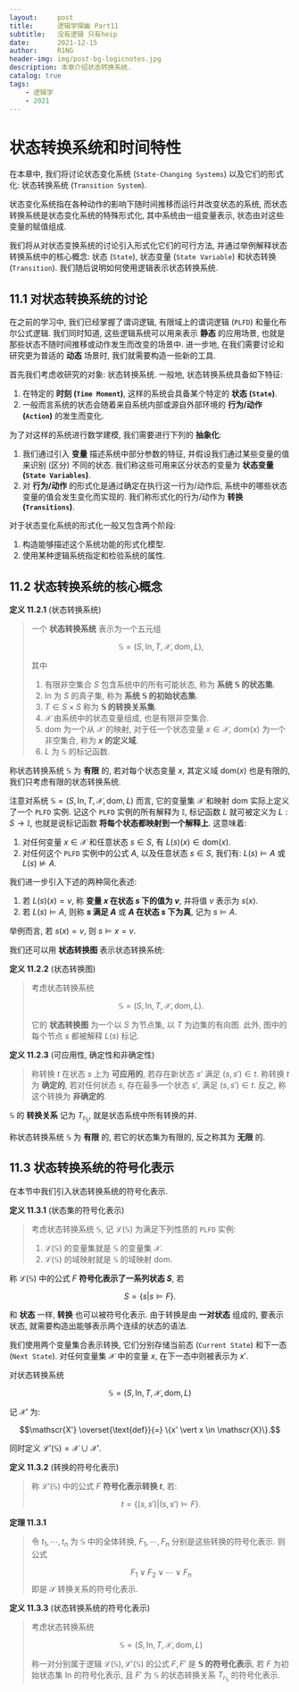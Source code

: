 ```yaml
---
layout:     post
title:      逻辑学探幽 Part11
subtitle:   没有逻辑 只有heip
date:       2021-12-15
author:     R1NG
header-img: img/post-bg-logicnotes.jpg
description: 本章介绍状态转换系统.
catalog: true
tags:
    - 逻辑学
    - 2021
---
```


# 状态转换系统和时间特性

在本章中, 我们将讨论状态变化系统 (`State-Changing Systems`) 以及它们的形式化: 状态转换系统 (`Transition System`). 

状态变化系统指在各种动作的影响下随时间推移而运行并改变状态的系统, 而状态转换系统是状态变化系统的特殊形式化, 其中系统由一组变量表示, 状态由对这些变量的赋值组成. 

我们将从对状态变换系统的讨论引入形式化它们的可行方法, 并通过举例解释状态转换系统中的核心概念: 状态 (`State`), 状态变量 (`State Variable`) 和状态转换 (`Transition`). 我们随后说明如何使用逻辑表示状态转换系统. 

## 11.1 对状态转换系统的讨论

在之前的学习中, 我们已经掌握了谓词逻辑, 有限域上的谓词逻辑 (`PLFD`) 和量化布尔公式逻辑. 我们同时知道, 这些逻辑系统可以用来表示 **静态** 的应用场景, 也就是那些状态不随时间推移或动作发生而改变的场景中. 进一步地, 在我们需要讨论和研究更为普适的 **动态** 场景时, 我们就需要构造一些新的工具. 

首先我们考虑收研究的对象: 状态转换系统. 一般地, 状态转换系统具备如下特征:

1. 在特定的 **时刻 (`Time Moment`)**, 这样的系统会具备某个特定的 **状态 (`State`)**.
2. 一般而言系统的状态会随着来自系统内部或源自外部环境的 **行为/动作 (`Action`)** 的发生而变化.

为了对这样的系统进行数学建模, 我们需要进行下列的 **抽象化**:

1. 我们通过引入 **变量** 描述系统中部分参数的特征, 并假设我们通过某些变量的值来识别 (区分) 不同的状态. 我们称这些可用来区分状态的变量为 **状态变量 (`State Variables`)**.
2. 对 **行为/动作** 的形式化是通过确定在执行这一行为/动作后, 系统中的哪些状态变量的值会发生变化而实现的. 我们称形式化的行为/动作为 **转换 (`Transitions`)**. 

对于状态变化系统的形式化一般又包含两个阶段:
1. 构造能够描述这个系统功能的形式化模型.
2. 使用某种逻辑系统指定和检验系统的属性.

## 11.2 状态转换系统的核心概念

**定义 11.2.1** (状态转换系统)
> 一个 **状态转换系统** 表示为一个五元组
> 
> $$\mathbb{S} = (S, \text{In}, T, \mathscr{X}, \text{dom}, L),$$
> 
> 其中
> 1. 有限非空集合 $S$ 包含系统中的所有可能状态, 称为 **系统 $\mathbb{S}$ 的状态集**.
> 2. $\text{In}$ 为 $S$ 的真子集, 称为 **系统 $\mathbb{S}$ 的初始状态集**. 
> 3. $T \in S \times S$ 称为 **$\mathbb{S}$ 的转换关系集**.
> 4. $\mathscr{X}$ 由系统中的状态变量组成, 也是有限非空集合. 
> 5. $\text{dom}$ 为一个从 $\mathscr{X}$ 的映射, 对于任一个状态变量 $x \in \mathscr{X}$, $\text{dom}(x)$ 为一个非空集合, 称为 **$x$ 的定义域**.
> 6. $L$ 为 $\mathbb{S}$ 的标记函数. 

称状态转换系统 $\mathbb{S}$ 为 **有限** 的, 若对每个状态变量 $x$, 其定义域 $\text{dom}(x)$ 也是有限的, 我们只考虑有限的状态转换系统. 

注意对系统 $\mathbb{S} = (S, \text{In}, T, \mathscr{X}, \text{dom}, L)$ 而言, 它的变量集 $\mathscr{X}$ 和映射 $\text{dom}$ 实际上定义了一个 `PLFD` 实例. 记这个 `PLFD` 实例的所有解释为 $\mathbb{I}$, 标记函数 $L$ 就可被定义为 $L: S \rightarrow \mathbb{I}$, 也就是说标记函数 **将每个状态都映射到一个解释上**. 这意味着:

1. 对任何变量 $x \in \mathscr{X}$ 和任意状态 $s \in S$, 有 $L(s)(x) \in \text{dom}(x)$.
2. 对任何这个 `PLFD` 实例中的公式 $A$, 以及任意状态 $s \in S$, 我们有: $L(s) \vDash A$ 或 $L(s) \nvDash A$.

我们进一步引入下述的两种简化表述:

1. 若 $L(s)(x)=v$, 称 **变量 $x$ 在状态 $s$ 下的值为 $v$**, 并将值 $v$ 表示为 $s(x)$.
2. 若 $L(s) \vDash A$, 则称 **$s$ 满足 $A$** 或 **$A$ 在状态 $s$ 下为真**, 记为 $s \vDash A$.

举例而言, 若 $s(x)=v$, 则 $s \vDash x=v$.

我们还可以用 **状态转换图** 表示状态转换系统:

**定义 11.2.2** (状态转换图)
> 考虑状态转换系统
> 
> $$\mathbb{S} = (S, \text{In}, T, \mathscr{X}, \text{dom}, L).$$
> 
> 它的 **状态转换图** 为一个以 $S$ 为节点集, 以 $T$ 为边集的有向图. 此外, 图中的每个节点 $s$ 都被解释 $L(s)$ 标记. 

**定义 11.2.3** (可应用性, 确定性和非确定性)
> 称转换 $t$ 在状态 $s$ 上为 **可应用的**, 若存在新状态 $s‘$ 满足 $(s, s') \in t$. 
> 称转换 $t$ 为 **确定的**, 若对任何状态 $s$, 存在最多一个状态 $s'$, 满足 $(s, s') \in t$. 反之, 称这个转换为 **非确定的**. 

$\mathbb{S}$ 的 **转换关系** 记为 $T_{r_{\mathbb{S}}}$, 就是状态系统中所有转换的并. 

称状态转换系统 $\mathbb{S}$ 为 **有限** 的, 若它的状态集为有限的, 反之称其为 **无限** 的.


## 11.3 状态转换系统的符号化表示

在本节中我们引入状态转换系统的符号化表示. 

**定义 11.3.1** (状态集的符号化表示)
> 考虑状态转换系统 $\mathbb{S}$, 记 $\mathscr{L}(\mathbb{S})$ 为满足下列性质的 `PLFD` 实例: 
> 1. $\mathscr{L}(\mathbb{S})$ 的变量集就是 $\mathbb{S}$ 的变量集 $\mathscr{X}$.
> 2. $\mathscr{L}(\mathbb{S})$ 的域映射就是 $\mathbb{S}$ 的域映射 $\text{dom}$.

称 $\mathscr{L}(\mathbb{S})$ 中的公式 $F$ **符号化表示了一系列状态 $S$**, 若 

$$S = \{s \vert s \vDash F\}.$$

和 **状态** 一样, **转换** 也可以被符号化表示. 由于转换是由 **一对状态** 组成的, 要表示状态, 就需要构造出能够表示两个连续的状态的语法. 

我们使用两个变量集合表示转换, 它们分别存储当前态 (`Current State`) 和下一态 (`Next State`). 对任何变量集 $\mathscr{X}$ 中的变量 $x$, 在下一态中则被表示为 $x'$.

对状态转换系统

$$\mathbb{S} = (S, \text{In}, T, \mathscr{X}, \text{dom}, L)$$

记 $\mathscr{X'}$ 为:

$$\mathscr{X'} \overset{\text{def}}{=} \{x' \vert x \in \mathscr{X}\}.$$

同时定义 $\mathscr{L'}(\mathbb{S}) = \mathscr{X} \cup \mathscr{X'}.$ 

**定义 11.3.2** (转换的符号化表示)
> 称 $\mathscr{L'}(\mathbb{S})$ 中的公式 $F$ **符号化表示转换 $t$**, 若:
> 
> $$t = \{(s, s') \vert (s, s') \vDash F\}.$$

**定理 11.3.1**
> 令 $t_1, \cdots, t_n$ 为 $\mathbb{S}$ 中的全体转换, $F_1, \cdots, F_n$ 分别是这些转换的符号化表示. 则公式
>
>$$F_1 \vee F_2 \vee \cdots \vee F_n$$
> 即是 $\mathscr{S}$ 转换关系的符号化表示.

**定义 11.3.3** (状态转换系统的符号化表示)
> 考虑状态转换系统
>
> $$\mathbb{S} = (S, \text{In}, T, \mathscr{X}, \text{dom}, L)$$
> 
> 称一对分别属于逻辑 $\mathscr{L}(\mathbb{S}), \mathscr{L'}(\mathbb{S})$ 的公式 $F, F'$ 是 **$\mathbb{S}$ 的符号化表示**, 若 $F$ 为初始状态集 $\text{In}$ 的符号化表示, 且 $F'$ 为 $\mathbb{S}$ 的状态转换关系 $T_{r_{\mathbb{S}}}$ 的符号化表示. 
